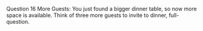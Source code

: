 Question 16
More Guests: You just found a bigger dinner table, so now more space is available. Think of three more guests to invite to dinner, full-question.